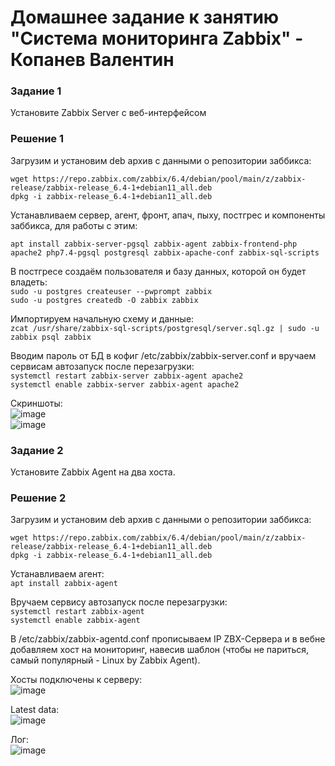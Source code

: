 # Домашнее задание к занятию "Система мониторинга Zabbix" - Копанев Валентин

### Задание 1

Установите Zabbix Server с веб-интерфейсом

### Решение 1

Загрузим и установим deb архив с данными о репозитории заббикса:

`wget https://repo.zabbix.com/zabbix/6.4/debian/pool/main/z/zabbix-release/zabbix-release_6.4-1+debian11_all.deb`  
`dpkg -i zabbix-release_6.4-1+debian11_all.deb`

Устанавливаем сервер, агент, фронт, апач, пыху, постгрес и компоненты заббикса, для работы с этим:

`apt install zabbix-server-pgsql zabbix-agent zabbix-frontend-php apache2 php7.4-pgsql postgresql zabbix-apache-conf zabbix-sql-scripts`

В постгресе создаём пользователя и базу данных, которой он будет владеть:  
`sudo -u postgres createuser --pwprompt zabbix`  
`sudo -u postgres createdb -O zabbix zabbix`

Импортируем начальную схему и данные:  
`zcat /usr/share/zabbix-sql-scripts/postgresql/server.sql.gz | sudo -u zabbix psql zabbix`

Вводим пароль от БД в кофиг /etc/zabbix/zabbix-server.conf и вручаем сервисам автозапуск после перезагрузки:  
`systemctl restart zabbix-server zabbix-agent apache2`   
`systemctl enable zabbix-server zabbix-agent apache2`

Скриншоты:  
![image](https://github.com/ValKop/homeworks/assets/60344304/4bb86322-c0ef-4940-bd50-76567d257a82)  
![image](https://github.com/ValKop/homeworks/assets/60344304/074008f8-6768-4e53-94df-c9b1da34db08)


### Задание 2

Установите Zabbix Agent на два хоста.

### Решение 2

Загрузим и установим deb архив с данными о репозитории заббикса:

`wget https://repo.zabbix.com/zabbix/6.4/debian/pool/main/z/zabbix-release/zabbix-release_6.4-1+debian11_all.deb`  
`dpkg -i zabbix-release_6.4-1+debian11_all.deb`

Устанавливаем агент:  
`apt install zabbix-agent`

Вручаем сервису автозапуск после перезагрузки:  
`systemctl restart zabbix-agent`   
`systemctl enable zabbix-agent`

В /etc/zabbix/zabbix-agentd.conf прописываем IP ZBX-Сервера и в вебне добавляем хост на мониторинг, навесив шаблон (чтобы не париться, самый популярный - Linux by Zabbix Agent).

Хосты подключены к серверу:  
![image](https://github.com/ValKop/homeworks/assets/60344304/1398eb27-a85c-4710-b772-c3c156906ae8)

Latest data:  
![image](https://github.com/ValKop/homeworks/assets/60344304/f1c3245b-b5e5-4899-ac02-d0b8db50ce93)

Лог:  
![image](https://github.com/ValKop/homeworks/assets/60344304/b2ca546d-b149-48b1-96df-c16a275dbcc6)
